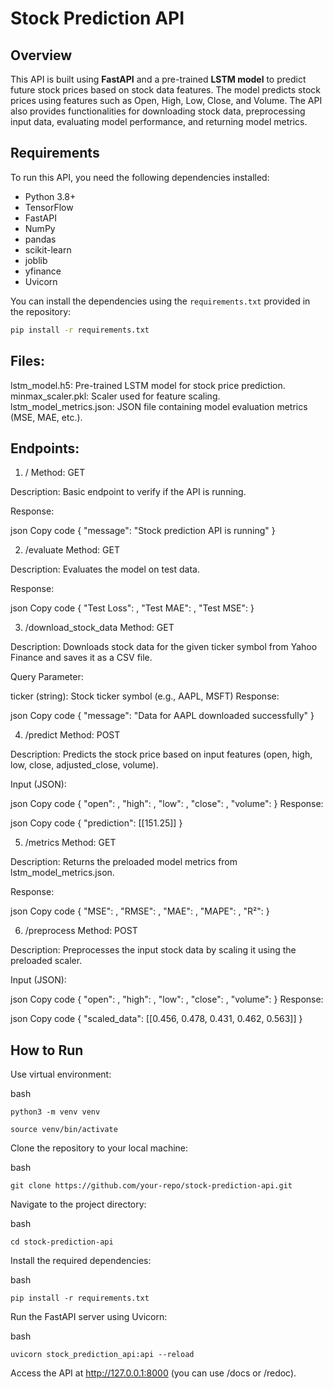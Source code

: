# Stock Prediction API

## Overview

This API is built using **FastAPI** and a pre-trained **LSTM model** to predict future stock prices based on stock data features. The model predicts stock prices using features such as Open, High, Low, Close, and Volume. The API also provides functionalities for downloading stock data, preprocessing input data, evaluating model performance, and returning model metrics.

## Requirements

To run this API, you need the following dependencies installed:

- Python 3.8+
- TensorFlow
- FastAPI
- NumPy
- pandas
- scikit-learn
- joblib
- yfinance
- Uvicorn

You can install the dependencies using the `requirements.txt` provided in the repository:

```bash
pip install -r requirements.txt
```

## Files:
lstm_model.h5: Pre-trained LSTM model for stock price prediction.
minmax_scaler.pkl: Scaler used for feature scaling.
lstm_model_metrics.json: JSON file containing model evaluation metrics (MSE, MAE, etc.).

## Endpoints:

1. /
Method: GET

Description: Basic endpoint to verify if the API is running.

Response:

json
Copy code
{
  "message": "Stock prediction API is running"
}

2. /evaluate
Method: GET

Description: Evaluates the model on test data.

Response:

json
Copy code
{
  "Test Loss": ,
  "Test MAE": ,
  "Test MSE": 
}

3. /download_stock_data
Method: GET

Description: Downloads stock data for the given ticker symbol from Yahoo Finance and saves it as a CSV file.

Query Parameter:

ticker (string): Stock ticker symbol (e.g., AAPL, MSFT)
Response:

json
Copy code
{
  "message": "Data for AAPL downloaded successfully"
}

4. /predict
Method: POST

Description: Predicts the stock price based on input features (open, high, low, close, adjusted_close, volume).

Input (JSON):

json
Copy code
{
  "open": ,
  "high": ,
  "low": ,
  "close": ,
  "volume": 
}
Response:

json
Copy code
{
  "prediction": [[151.25]]
}

5. /metrics
Method: GET

Description: Returns the preloaded model metrics from lstm_model_metrics.json.

Response:

json
Copy code
{
  "MSE": ,
  "RMSE": ,
  "MAE": ,
  "MAPE": ,
  "R²": 
}

6. /preprocess
Method: POST

Description: Preprocesses the input stock data by scaling it using the preloaded scaler.

Input (JSON):

json
Copy code
{
  "open": ,
  "high": ,
  "low": ,
  "close": ,
  "volume": 
}
Response:

json
Copy code
{
  "scaled_data": [[0.456, 0.478, 0.431, 0.462, 0.563]]
}

## How to Run

Use virtual environment:

bash
```
python3 -m venv venv
```
```
source venv/bin/activate
```

Clone the repository to your local machine:

bash
```
git clone https://github.com/your-repo/stock-prediction-api.git
```
Navigate to the project directory:

bash
```
cd stock-prediction-api
```

Install the required dependencies:

bash
```
pip install -r requirements.txt
```
Run the FastAPI server using Uvicorn:

bash
```
uvicorn stock_prediction_api:api --reload
```
Access the API at http://127.0.0.1:8000 (you can use /docs or /redoc).

